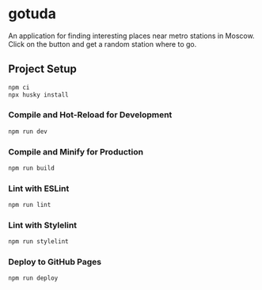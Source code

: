 # gotuda

An application for finding interesting places near metro stations in Moscow. Click on the button and get a random station where to go.

## Project Setup

```sh
npm ci
npx husky install
```

### Compile and Hot-Reload for Development

```sh
npm run dev
```

### Compile and Minify for Production

```sh
npm run build
```

### Lint with ESLint

```sh
npm run lint
```

### Lint with Stylelint

```sh
npm run stylelint
```

### Deploy to GitHub Pages

```sh
npm run deploy
```
